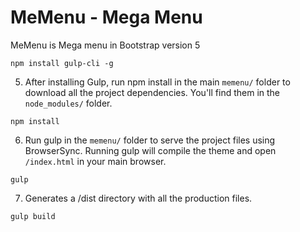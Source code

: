 # MeMenu - Mega Menu 

MeMenu is Mega menu in Bootstrap version 5

```
npm install gulp-cli -g
```
5. After installing Gulp, run npm install in the main `memenu/` folder to download all the project dependencies. You'll find them in the `node_modules/` folder.

```
npm install
```
6. Run gulp in the `memenu/` folder to serve the project files using BrowserSync. Running gulp will compile the theme and open `/index.html` in your main browser.

```
gulp
```
7. Generates a /dist directory with all the production files.

```
gulp build
```
